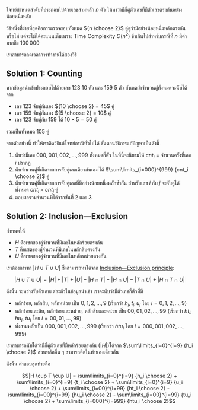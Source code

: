 โจทย์กำหนดลำดับที่ประกอบไปด้วยเลขสามหลัก $n$ ตัว ให้หาว่ามีกี่คู่ตัวเลขที่มีตัวเลขตรงกันอย่างน้อยหนึ่งหลัก

วิธีหนึ่งที่ง่ายที่สุดคือการตรวจสอบทั้งหมด ${n \choose 2}$ คู่ดูว่ามีอย่างน้อยหนึ่งหลักตรงกันหรือไม่ แต่จะไม่ได้คะแนนเต็มเพราะ Time Complexity $O(n^2)$ ช้าเกินไปสำหรับกรณีที่ $n$ มีค่ามากถึง $100\,000$

เราสามารถลดเวลาการทำงานได้สองวิธี

## Solution 1: Counting

หากข้อมูลนำเข้าประกอบไปด้วยเลข $123$ 10 ตัว และ $159$ 5 ตัว สังเกตว่าจำนวนคู่ทั้งหมดจะนับได้จาก

- เลข $123$ จับคู่กันเอง ${10 \choose 2} = 45$ คู่
- เลข $159$ จับคู่กันเอง ${5 \choose 2} = 10$ คู่
- เลข $123$ จับคู่กับ $159$ ได้ $10 \times 5 = 50$ คู่

รวมเป็นทั้งหมด $105$ คู่

จากตัวอย่างนี้ ทำให้เราคิดวิธีแก้โจทย์กรณีทั่วไปได้ ขั้นตอนวิธีการแก้ปัญหาเป็นดังนี้
1. นับว่ามีเลข $000, 001, 002, \dots, 999$ ทั้งหมดกี่ตัว ในที่นี้จะนิยามให้ $cnt_i$ = จำนวนครั้งที่เลข $i$ ปรากฏ
2. นับจำนวนคู่ที่เกิดจากการจับคู่เลขเดียวกันเอง ได้ $\sum\limits_{i=000}^{999} {cnt_i \choose 2}$ คู่
3. นับจำนวนคู่ที่เกิดจากการจับคู่เลขที่มีอย่างน้อยหนึ่งหลักซ้ำกัน สำหรับเลข $i$ กับ $j$ จะจับคู่ได้ทั้งหมด $cnt_i \times cnt_j$ คู่
4. ตอบผลรวมจำนวนที่ได้จากขั้นที่ 2 และ 3

## Solution 2: Inclusion—Exclusion

กำหนดให้
- $H$ คือเซตของคู่จำนวนที่มีเลขในหลักร้อยตรงกัน
- $T$ คือเซตของคู่จำนวนที่มีเลขในหลักสิบตรงกัน
- $U$ คือเซตของคู่จำนวนที่มีเลขในหลักหน่วยตรงกัน

เราต้องการหา $|H \cup T \cup U|$ ซึ่งสามารถหาได้จาก [Inclusion—Exclusion principle](https://en.wikipedia.org/wiki/Inclusion%E2%80%93exclusion_principle):

$$|H \cup T \cup U| = |H| + |T| + |U| - |H \cap T| - |H \cap U| - |T \cap U| + |H \cap T \cap U|$$

ดังนั้น ระหว่างรับตัวเลขแต่ละตัวในข้อมูลนำเข้า เราจะนับว่ามีตัวเลขกี่ตัวที่มี
- หลักร้อย, หลักสิบ, หลักหน่วย เป็น $0, 1, 2, \dots, 9$ (เรียกว่า $h_i, t_i, u_i$ โดย $i=0,1,2,\dots,9$)
- หลักร้อยและสิบ, หลักร้อยและหน่วย, หลักสิบและหน่วย เป็น $00, 01, 02, \dots, 99$ (เรียกว่า $ht_i$, $hu_i$, $tu_i$ โดย $i = 00, 01, \dots, 99$)
- ทั้งสามหลักเป็น $000, 001, 002, \dots, 999$ (เรียกว่า $htu_i$ โดย $i = 000, 001, 002, \dots, 999$)

เราสามารถนับได้ว่ามีกี่คู่ตัวเลขที่มีหลักร้อยตรงกัน ($|H|$)ได้จาก $\sum\limits_{i=0}^{i=9} {h_i \choose 2}$ ส่วนหลักอื่น ๆ สามารถคิดในทำนองเดียวกัน

ดังนั้น คำตอบสุดท้ายคือ

$$|H \cup T \cup U| = \sum\limits_{i=0}^{i=9} {h_i \choose 2} + \sum\limits_{i=0}^{i=9} {t_i \choose 2} + \sum\limits_{i=0}^{i=9} {u_i \choose 2} + \sum\limits_{i=00}^{i=99} {ht_i \choose 2} - \sum\limits_{i=00}^{i=99} {hu_i \choose 2} - \sum\limits_{i=00}^{i=99} {tu_i \choose 2} + \sum\limits_{i=000}^{i=999} {htu_i \choose 2}$$
